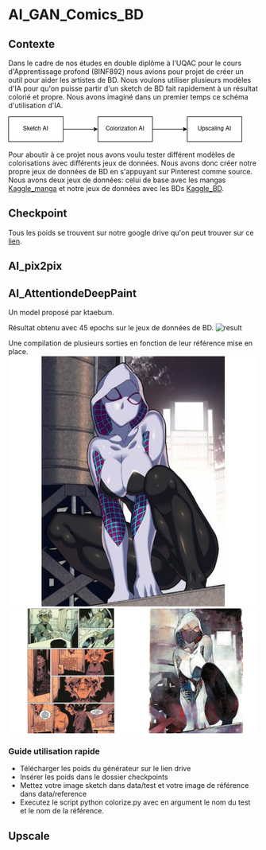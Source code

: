 # AI_GAN_Comics_BD
## Contexte
Dans le cadre de nos études en double diplôme à l'UQAC pour le cours d'Apprentissage profond (8INF892) nous avions pour projet de créer un outil pour aider les artistes de BD. Nous voulons utiliser plusieurs modèles d'IA pour qu'on puisse partir d'un sketch de BD fait rapidement à un résultat colorié et propre. Nous avons imaginé dans un premier temps ce schéma d'utilisation d'IA.

![Diagram project](asset/diagram_project.png)

Pour aboutir à ce projet nous avons voulu tester différent modèles de colorisations avec différents jeux de données. Nous avons donc créer notre propre jeux de données de BD en s'appuyant sur Pinterest comme source. Nous avons deux jeux de données: celui de base avec les mangas [Kaggle_manga](https://www.kaggle.com/datasets/ktaebum/anime-sketch-colorization-pair) et notre jeux de données avec les BDs [Kaggle_BD](https://www.kaggle.com/datasets/mrarmonius/bd-and-comics).

## Checkpoint
Tous les poids se trouvent sur notre google drive qu'on peut trouver sur ce [lien](https://drive.google.com/drive/folders/1JUFD0DqkY3tNxX4BgYO1Us6ITQSh9zn9?usp=share_link).

## AI_pix2pix

## AI_AttentiondeDeepPaint
Un model proposé par ktaebum.

Résultat obtenu avec 45 epochs sur le jeux de données de BD.
![result](asset/AttentionedDeepPaint/deepunetpaint_045_44.png)

Une compilation de plusieurs sorties en fonction de leur référence mise en place.
![image_de_base](asset/AttentionedDeepPaint/AttentionedDeepPaint_example.jpg)
![gif_result](asset/AttentionedDeepPaint/00085.gif)

### Guide utilisation rapide
- Télécharger les poids du générateur sur le lien drive
- Insérer les poids dans le dossier checkpoints
- Mettez votre image sketch dans data/test et votre image de référence dans data/reference
- Executez le script python colorize.py avec en argument le nom du test et le nom de la référence.

## Upscale